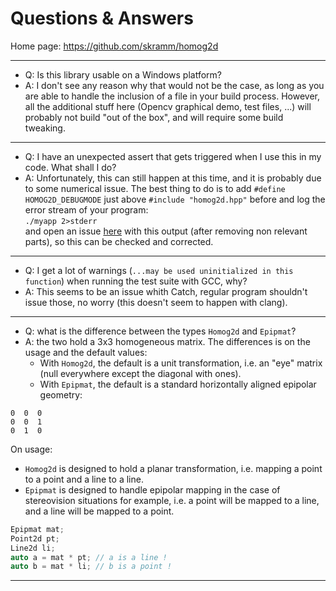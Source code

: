 # Questions & Answers

Home page: https://github.com/skramm/homog2d

---

- Q: Is this library usable on a Windows platform?
- A: I don't see any reason why that would not be the case, as long as you are able to handle the inclusion of a file in your build process.
However, all the additional stuff here (Opencv graphical demo, test files, ...) will probably not build "out of the box", and will require some build tweaking.
---

- Q: I have an unexpected assert that gets triggered when I use this in my code.
What shall I do?
- A: Unfortunately, this can still happen at this time, and it is probably due to some numerical issue.
The best thing to do is to add `#define HOMOG2D_DEBUGMODE` just above `#include "homog2d.hpp"` before and log the error stream of your program:<br>
`./myapp 2>stderr` <br>
and open an issue [here](https://github.com/skramm/homog2d/issues) with this output (after removing non relevant parts), so this can be checked and corrected.
---

- Q: I get a lot of warnings (`...may be used uninitialized in this function`) when running the test suite with GCC, why?
- A: This seems to be an issue whith Catch, regular program shouldn't issue those, no worry
(this doesn't seem to happen with clang).

---

- Q: what is the difference between the types `Homog2d` and `Epipmat`?
- A: the two hold a 3x3 homogeneous matrix. The differences is on the usage and the default values:
  - With `Homog2d`, the default is a unit transformation, i.e. an "eye" matrix (null everywhere except the diagonal with ones).
  - With `Epipmat`, the default is a standard horizontally aligned epipolar geometry:
```
0  0  0
0  0  1
0  1  0
```
On usage:
  - `Homog2d` is designed to hold a planar transformation, i.e. mapping a point to a point and a line to a line.
  - `Epipmat` is designed to handle epipolar mapping in the case of stereovision situations for example, i.e. a point will be mapped to a line,
 and a line will be mapped to a point.

 ```C++
Epipmat mat;
Point2d pt;
Line2d li;
auto a = mat * pt; // a is a line !
auto b = mat * li; // b is a point !
```
---
